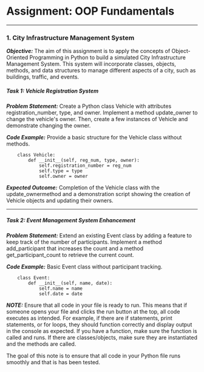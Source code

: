 <h1>Assignment: OOP Fundamentals</h1>
<hr>

<h3>1. City Infrastructure Management System</h3>

<b><i>Objective:</i></b> The aim of this assignment is to apply the concepts of Object-Oriented Programming in Python to build a simulated City Infrastructure Management System. This system will incorporate classes, objects, methods, and data structures to manage different aspects of a city, such as buildings, traffic, and events.

<h5>Task 1: Vehicle Registration System</h5>

<b><i>Problem Statement:</i></b> Create a Python class Vehicle with attributes registration_number, type, and owner. Implement a method update_owner to change the vehicle's owner. Then, create a few instances of Vehicle and demonstrate changing the owner.

<b><i>Code Example:</i></b> Provide a basic structure for the Vehicle class without methods.

```
    class Vehicle:
        def __init__(self, reg_num, type, owner):
            self.registration_number = reg_num
            self.type = type
            self.owner = owner
```
<b><i>Expected Outcome:</i></b> Completion of the Vehicle class with the update_ownermethod and a demonstration script showing the creation of Vehicle objects and updating their owners.
<hr>

<h5>Task 2: Event Management System Enhancement</h5>

<b><i>Problem Statement:</i></b> Extend an existing Event class by adding a feature to keep track of the number of participants. Implement a method add_participant that increases the count and a method get_participant_count to retrieve the current count.

<b><i>Code Example:</i></b> Basic Event class without participant tracking.

```
    class Event:
        def __init__(self, name, date):
            self.name = name
            self.date = date
```
<b><i>NOTE:</i></b> Ensure that all code in your file is ready to run. This means that if someone opens your file and clicks the run button at the top, all code executes as intended. For example, if there are if statements, print statements, or for loops, they should function correctly and display output in the console as expected. If you have a function, make sure the function is called and runs. If there are classes/objects, make sure they are instantiated and the methods are called.

The goal of this note is to ensure that all code in your Python file runs smoothly and that is has been tested.